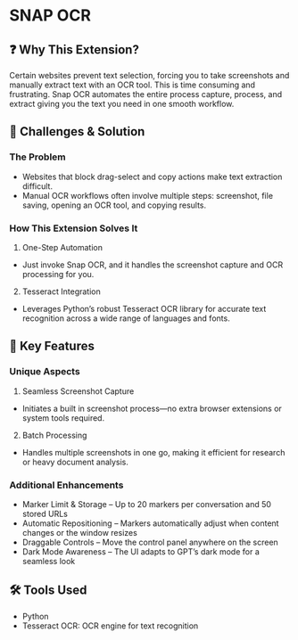# SNAP OCR

## ❓ Why This Extension?
Certain websites prevent text selection, forcing you to take screenshots and manually extract text with an OCR tool. This is time consuming and frustrating. Snap OCR automates the entire process capture, process, and extract giving you the text you need in one smooth workflow.

## 🎯 Challenges & Solution
### The Problem
- Websites that block drag-select and copy actions make text extraction difficult.
- Manual OCR workflows often involve multiple steps: screenshot, file saving, opening an OCR tool, and copying results.

### How This Extension Solves It
1. One-Step Automation
  - Just invoke Snap OCR, and it handles the screenshot capture and OCR processing for you.
2. Tesseract Integration
  - Leverages Python’s robust Tesseract OCR library for accurate text recognition across a wide range of languages and fonts.

## 🔑 Key Features
### Unique Aspects
1. Seamless Screenshot Capture
  - Initiates a built in screenshot process—no extra browser extensions or system tools required.
2. Batch Processing
  - Handles multiple screenshots in one go, making it efficient for research or heavy document analysis.

### Additional Enhancements
- Marker Limit & Storage – Up to 20 markers per conversation and 50 stored URLs
- Automatic Repositioning – Markers automatically adjust when content changes or the window resizes
- Draggable Controls – Move the control panel anywhere on the screen
- Dark Mode Awareness – The UI adapts to GPT’s dark mode for a seamless look

## 🛠️ Tools Used
- Python
- Tesseract OCR: OCR engine for text recognition
